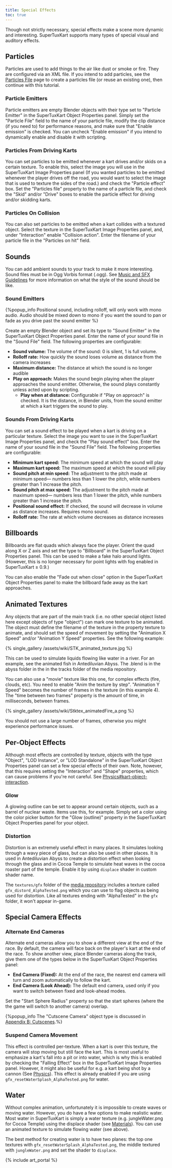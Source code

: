 ```yaml
---
title: Special Effects
toc: true
---
```

Though not strictly necessary, special effects make a scene more dynamic and interesting. SuperTuxKart supports many types of special visual and auditory effects.

## Particles

Particles are used to add things to the air like dust or smoke or fire. They are configured via an XML file. If you intend to add particles, see the [Particles File](Particles_File) page to create a particles file (or reuse an existing one), then continue with this tutorial.

### Particle Emitters

Particle emitters are empty Blender objects with their type set to "Particle Emitter" in the SuperTuxKart Object Properties panel. Simply set the "Particle File" field to the name of your particle file, modify the clip distance (if you need to) for performance reasons, and make sure that "Enable emission" is checked. You can uncheck "Enable emission" if you intend to dynamically enable and disable it with scripting.

### Particles From Driving Karts

You can set particles to be emitted whenever a kart drives and/or skids on a certain texture. To enable this, select the image you will use in the SuperTuxKart Image Properties panel (If you wanted particles to be emitted whenever the player drives off the road, you would want to select the image that is used to texture the sides of the road.) and check the "Particle effect" box. Set the "Particles file" property to the name of a particle file, and check the "Skid" and/or "Drive" boxes to enable the particle effect for driving and/or skidding karts.

### Particles On Collision

You can also set particles to be emitted when a kart collides with a textured object. Select the texture in the SuperTuxKart Image Properties panel, and, under "Interaction" enable "Collision action". Enter the filename of your particle file in the "Particles on hit" field.

## Sounds

You can add ambient sounds to your track to make it more interesting. Sound files must be in Ogg Vorbis format (.ogg). See [Music and SFX Guidelines](Music_and_SFX_Guidelines) for more information on what the style of the sound should be like.

### Sound Emitters

{%popup_info Positional sound, including rolloff, will only work with mono audio. Audio should be mixed down to mono if you want the sound to pan or fade as you drive past the sound emitter %}

Create an empty Blender object and set its type to "Sound Emitter" in the SuperTuxKart Object Properties panel. Enter the name of your sound file in the "Sound File" field. The following properties are configurable:

* **Sound volume:** The volume of the sound: 0 is silent, 1 is full volume.
* **Rolloff rate:** How quickly the sound loses volume as distance from the camera increases
* **Maximum distance:** The distance at which the sound is no longer audible
* **Play on approach:** Makes the sound begin playing when the player approaches the sound emitter. Otherwise, the sound plays constantly unless acted upon by scripting.
    * **Play when at distance:** Configurable if "Play on approach" is checked. It is the distance, in Blender units, from the sound emitter at which a kart triggers the sound to play.

### Sounds From Driving Karts

You can set a sound effect to be played when a kart is driving on a particular texture. Select the image you want to use in the SuperTuxKart Image Properties panel, and check the "Play sound effect" box. Enter the name of your sound file in the "Sound File" field. The following properties are configurable:

* **Minimum kart speed:** The minimum speed at which the sound will play
* **Maximum kart speed:** The maximum speed at which the sound will play
* **Sound pitch at min speed:** The adjustment to the pitch made at minimum speed— numbers less than 1 lower the pitch, while numbers greater than 1 increase the pitch.
* **Sound pitch at max speed:** The adjustment to the pitch made at maximum speed— numbers less than 1 lower the pitch, while numbers greater than 1 increase the pitch.
* **Positional sound effect:** If checked, the sound will decrease in volume as distance increases. Requires mono sound.
* **Rolloff rate:** The rate at which volume decreases as distance increases

## Billboards

Billboards are flat quads which always face the player. Orient the quad along X or Z axis and set the type to "Billboard" in the SuperTuxKart Object Properties panel. This can be used to make a fake halo around lights. (However, this is no longer necessary for point lights with fog enabled in SuperTuxKart ≥ 0.9.)

You can also enable the "Fade out when close" option in the SuperTuxKart Object Properties panel to make the billboard fade away as the kart approaches.

## Animated Textures

Any objects that are part of the main track (i.e. no other special object listed here except objects of type "object") can mark one texture to be animated. The object must define the filename of the texture in the property texture to animate, and should set the speed of movement by setting the "Animation X Speed" and/or "Animation Y Speed" properties. See the following example:

{% single_gallery /assets/wiki/STK_animated_texture.jpg %}

This can be used to simulate liquids flowing like water in a river. For an example, see the animated fish in Antediluvian Abyss. The .blend is in the abyss folder in the in the tracks folder of the media repository.

You can also use a "movie" texture like this one, for complex effects (fire, clouds, etc). You need to enable "Anim the texture by step". "Animation Y Speed" becomes the number of frames in the texture (in this example 4). The "time between two frames" property is the amount of time, in milliseconds, between frames.

{% single_gallery /assets/wiki/Stktex_animatedFire_a.png %}

You should not use a large number of frames, otherwise you might experience performance issues.

## Per-Object Effects

Although most effects are controlled by texture, objects with the type "Object", "LOD Instance", or "LOD Standalone" in the SuperTuxKart Object Properties panel can set a few special effects of their own. Note, however, that this requires setting the "Interaction" and "Shape" properties, which can cause problems if you're not careful. See [Physics\#kart-object-interaction](Physics#kart-object-interaction).

### Glow

A glowing outline can be set to appear around certain objects, such as a barrel of nuclear waste. Items use this, for example. Simply set a color using the color picker button for the "Glow (outline)" property in the SuperTuxKart Object Properties panel for your object.

### Distortion

Distortion is an extremely useful effect in many places. It simulates looking through a wavy piece of glass, but can also be used in other places. It is used in Antediluvian Abyss to create a distortion effect when looking through the glass and in Cocoa Temple to simulate heat waves in the cocoa roaster part of the temple. Enable it by using `displace` shader in custom shader name.

The `textures/gfx` folder of the [media repository](Media_Repo) includes a texture called `gfx_distord_AlphaTested.png` which you can use to flag objects as being used for distortion. Like all textures ending with "AlphaTested" in the `gfx` folder, it won't appear in-game.

## Special Camera Effects

### Alternate End Cameras

Alternate end cameras allow you to show a different view at the end of the race. By default, the camera will face back on the player's kart at the end of the race. To show another view, place Blender cameras along the track, give them one of the types below in the SuperTuxKart Object Properties panel:

* **End Camera (Fixed):** At the end of the race, the nearest end camera will turn and zoom automatically to follow the kart.
* **End Camera (Look Ahead):** The default end camera, used only if you want to switch between fixed and look-ahead modes.

Set the "Start Sphere Radius" property so that the start spheres (where the the game will switch to another camera) overlap.

{%popup_info The "Cutscene Camera" object type is discussed in [Appendix B: Cutscenes](Cutscenes).%}

### Suspend Camera Movement

This effect is controlled per-texture. When a kart is over this texture, the camera will stop moving but still face the kart. This is most useful to emphasize a kart's fall into a pit or into water, which is why this is enabled by checking the "Falling Effect" box in the SuperTuxKart Image Properties panel. However, it might also be useful for e.g. a kart being shot by a cannon (See [Physics](Physics)). This effect is already enabled if you are using `gfx_resetWaterSplash_AlphaTested.png` for water.

## Water

Without complex animation, unfortunately it is impossible to create waves or moving water. However, you do have a few options to make realistic water. Most water in SuperTuxKart is simply a water texture (e.g. jungleWater.png for Cocoa Temple) using the displace shader (see [Materials](Materials)). You can use an animated texture to simulate flowing water (see above).

The best method for creating water is to have two planes: the top one textures with `gfx_resetWaterSplash_AlphaTested.png`, the middle textured with `jungleWater.png` and set the shader to `displace`.

{% include art_portal %}
